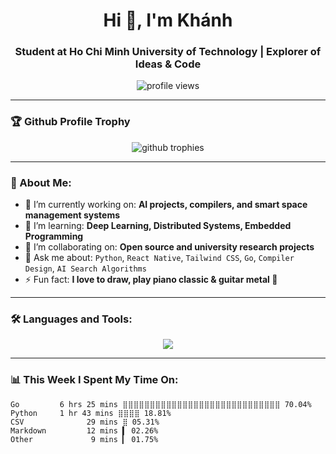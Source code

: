 <h1 align="center">Hi 👋, I'm Khánh</h1>
<h3 align="center">Student at Ho Chi Minh University of Technology | Explorer of Ideas & Code</h3>

<p align="center">
  <img src="https://komarev.com/ghpvc/?username=yourusername&label=Profile%20views&color=0e75b6&style=flat" alt="profile views" />
</p>

---

### 🏆 Github Profile Trophy
<p align="center">
  <img src="https://github-profile-trophy.vercel.app/?username=yourusername&theme=onedark&column=7&margin-w=15&margin-h=15" alt="github trophies" />
</p>

---

### 🧠 About Me:
- 🔭 I’m currently working on: **AI projects, compilers, and smart space management systems**
- 🌱 I’m learning: **Deep Learning, Distributed Systems, Embedded Programming**
- 👯 I’m collaborating on: **Open source and university research projects**
- 💬 Ask me about: `Python`, `React Native`, `Tailwind CSS`, `Go`, `Compiler Design`, `AI Search Algorithms`
- ⚡ Fun fact: **I love to draw, play piano classic & guitar metal 🤘**

---

### 🛠️ Languages and Tools:

<p align="center">
  <img src="https://skillicons.dev/icons?i=cpp,go,py,js,ts,html,css,react,nextjs,nodejs,docker,tensorflow,linux,vscode,figma,arduino" />
</p>

---

### 📊 This Week I Spent My Time On:

```text
Go         6 hrs 25 mins ⣿⣿⣿⣿⣿⣿⣿⣿⣿⣿⣿⣿⣿⣿⣿⣿⣿⣿⣿⣿⣿⣿⣿⣿⣿⣿⣿⣿⣿ 70.04%
Python     1 hr 43 mins ⣿⣿⣿⣿ 18.81%
CSV              29 mins ⣿ 05.31%
Markdown         12 mins ▍ 02.26%
Other             9 mins ▎ 01.75%
